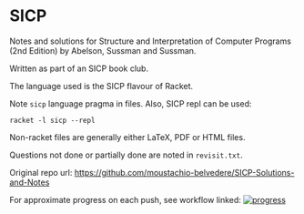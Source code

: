 SICP
====

Notes and solutions for Structure and Interpretation of Computer Programs (2nd Edition) by Abelson, Sussman and Sussman.

Written as part of an SICP book club.

The language used is the SICP flavour of Racket.

Note `sicp` language pragma in files. Also, SICP repl can be used:

`racket -l sicp --repl`

Non-racket files are generally either LaTeX, PDF or HTML files.

Questions not done or partially done are noted in `revisit.txt`.

Original repo url: https://github.com/moustachio-belvedere/SICP-Solutions-and-Notes

For approximate progress on each push, see workflow linked:
[![progress](https://github.com/moustachio-belvedere/SICP-Solutions-and-Notes/workflows/progress/badge.svg)](https://github.com/moustachio-belvedere/SICP-Solutions-and-Notes/workflows/progress/actions?query=workflow%3Aprogress)
